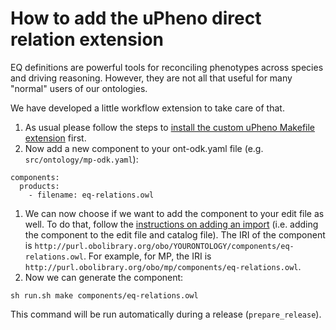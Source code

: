 # How to add the uPheno direct relation extension

EQ definitions are powerful tools for reconciling phenotypes across species and driving reasoning. However, they are not all that useful for many "normal" users of our ontologies.

We have developed a little workflow extension to take care of that. 

1. As usual please follow the steps to [install the custom uPheno Makefile extension](custom-upheno-makefile.md) first.
1. Now add a new component to your ont-odk.yaml file (e.g. `src/ontology/mp-odk.yaml`):
```
components:
  products:
    - filename: eq-relations.owl
```
1. We can now choose if we want to add the component to your edit file as well. To do that, follow the [instructions on adding an import](odk-workflows/RepoManagement.md#Add-new-import) (i.e. adding the component to the edit file and catalog file). The IRI of the component is `http://purl.obolibrary.org/obo/YOURONTOLOGY/components/eq-relations.owl`. For example, for MP, the IRI is `http://purl.obolibrary.org/obo/mp/components/eq-relations.owl`.
1. Now we can generate the component:
```
sh run.sh make components/eq-relations.owl
```
This command will be run automatically during a release (`prepare_release`).
